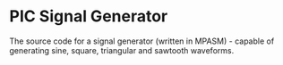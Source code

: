 PIC Signal Generator
====
The source code for a signal generator (written in MPASM) - capable of
generating sine, square, triangular and sawtooth waveforms.
